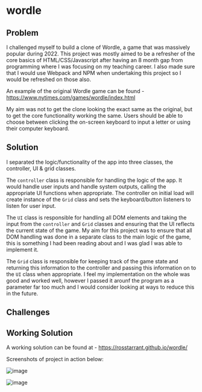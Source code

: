 # wordle

## Problem ##
I challenged myself to build a clone of Wordle, a game that was massively popular during 2022. This project was mostly aimed to be a refresher of the core basics of HTML/CSS/Javascript after having an 8 month gap from programming where I was focusing on my teaching career. I also made sure that I would use Webpack and NPM when undertaking this project so I would be refreshed on those also.

An example of the original Wordle game can be found - https://www.nytimes.com/games/wordle/index.html

My aim was not to get the clone looking the exact same as the original, but to get the core functionality working the same. Users should be able to choose between clicking the on-screen keyboard to input a letter or using their computer keyboard.

## Solution ##

I separated the logic/functionality of the app into three classes, the controller, UI & grid classes.

The `controller` class is responsible for handling the logic of the app. It would handle user inputs and handle system outputs, calling the appropriate UI functions when appropriate. The controller on initial load will create instance of the `Grid` class and sets the keyboard/button listeners to listen for user input. 

The `UI` class is responsible for handling all DOM elements and taking the input from the `controller` and `Grid` classes and ensuring that the UI reflects the current state of the game. My aim for this project was to ensure that all DOM handling was done in a separate class to the main logic of the game, this is something I had been reading about and I was glad I was able to implement it.

The `Grid` class is responsible for keeping track of the game state and returning this information to the controller and passing this information on to the `UI` class when appropriate. I feel my implementation on the whole was good and worked well, however I passed it arounf the program as a parameter far too much and I would consider looking at ways to reduce this in the future.

## Challenges ##

## Working Solution ##

A working solution can be found at - https://rosstarrant.github.io/wordle/

Screenshots of project in action below:

![image](https://user-images.githubusercontent.com/14926097/216004556-748a9e2b-7e9f-42f8-9942-7e78e788f6e0.png)

![image](https://user-images.githubusercontent.com/14926097/216004935-19c118c7-c3ff-4f5d-89ae-5d7f9f1b8c03.png)
